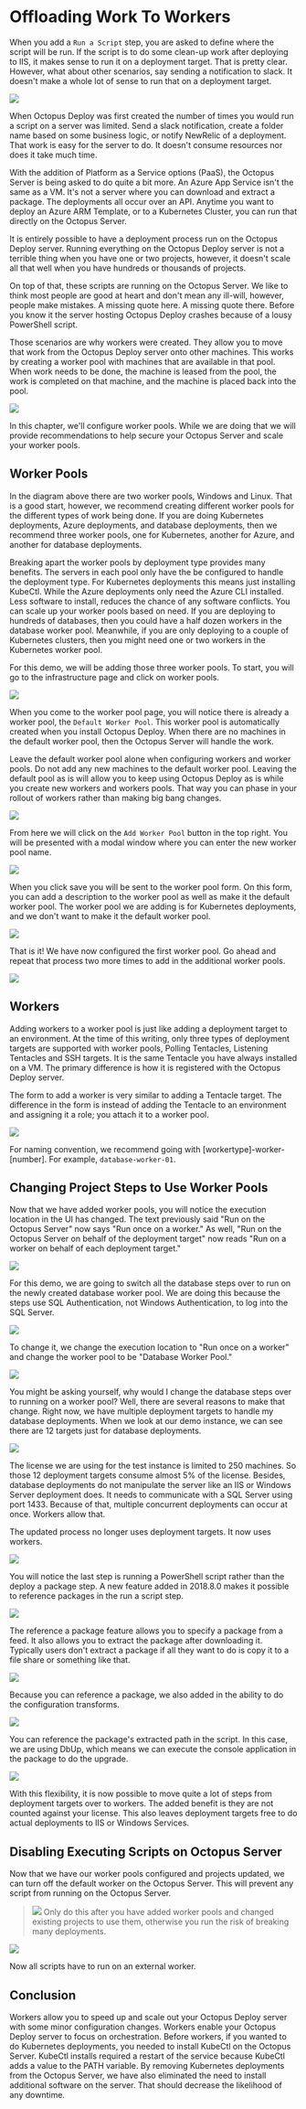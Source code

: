 # Offloading Work To Workers

When you add a `Run a Script` step, you are asked to define where the script will be run.  If the script is to do some clean-up work after deploying to IIS, it makes sense to run it on a deployment target.  That is pretty clear.  However, what about other scenarios, say sending a notification to slack.  It doesn't make a whole lot of sense to run that on a deployment target.

![](images/workers-originalrunonscriptstep.png)

When Octopus Deploy was first created the number of times you would run a script on a server was limited.  Send a slack notification, create a folder name based on some business logic, or notify NewRelic of a deployment.  That work is easy for the server to do.  It doesn't consume resources nor does it take much time.  

With the addition of Platform as a Service options (PaaS), the Octopus Server is being asked to do quite a bit more.  An Azure App Service isn't the same as a VM.  It's not a server where you can download and extract a package.  The deployments all occur over an API.  Anytime you want to deploy an Azure ARM Template, or to a Kubernetes Cluster, you can run that directly on the Octopus Server.

It is entirely possible to have a deployment process run on the Octopus Deploy server.  Running everything on the Octopus Deploy server is not a terrible thing when you have one or two projects, however, it doesn't scale all that well when you have hundreds or thousands of projects.

On top of that, these scripts are running on the Octopus Server.  We like to think most people are good at heart and don't mean any ill-will, however, people make mistakes.  A missing quote here.  A missing quote there.  Before you know it the server hosting Octopus Deploy crashes because of a lousy PowerShell script.  

Those scenarios are why workers were created.  They allow you to move that work from the Octopus Deploy server onto other machines.  This works by creating a worker pool with machines that are available in that pool. When work needs to be done, the machine is leased from the pool, the work is completed on that machine, and the machine is placed back into the pool.

![](images/workers-overview.png)

In this chapter, we'll configure worker pools.  While we are doing that we will provide recommendations to help secure your Octopus Server and scale your worker pools.

## Worker Pools

In the diagram above there are two worker pools, Windows and Linux.  That is a good start, however, we recommend creating different worker pools for the different types of work being done.  If you are doing Kubernetes deployments, Azure deployments, and database deployments, then we recommend three worker pools, one for Kubernetes, another for Azure, and another for database deployments.

Breaking apart the worker pools by deployment type provides many benefits.  The servers in each pool only have the be configured to handle the deployment type.  For Kubernetes deployments this means just installing KubeCtl.  While the Azure deployments only need the Azure CLI installed.  Less software to install, reduces the chance of any software conflicts.  You can scale up your worker pools based on need.  If you are deploying to hundreds of databases, then you could have a half dozen workers in the database worker pool.  Meanwhile, if you are only deploying to a couple of Kubernetes clusters, then you might need one or two workers in the Kubernetes worker pool.  

For this demo, we will be adding those three worker pools.  To start, you will go to the infrastructure page and click on worker pools.

![](images/workers-infrastructureworkerpoollink.png)

When you come to the worker pool page, you will notice there is already a worker pool, the `Default Worker Pool`.  This worker pool is automatically created when you install Octopus Deploy.  When there are no machines in the default worker pool, then the Octopus Server will handle the work.  

Leave the default worker pool alone when configuring workers and worker pools.  Do not add any new machines to the default worker pool.  Leaving the default pool as is will allow you to keep using Octopus Deploy as is while you create new workers and workers pools.  That way you can phase in your rollout of workers rather than making big bang changes.

![](images/workers-defaultworkerpool.png)

From here we will click on the `Add Worker Pool` button in the top right.  You will be presented with a modal window where you can enter the new worker pool name.

![](images/workers-addworkerpoolmodal.png)

When you click save you will be sent to the worker pool form.  On this form, you can add a description to the worker pool as well as make it the default worker pool.  The worker pool we are adding is for Kubernetes deployments, and we don't want to make it the default worker pool.

![](images/workers-addworkerform.png)

That is it!  We have now configured the first worker pool.  Go ahead and repeat that process two more times to add in the additional worker pools.

![](images/workers-allworkerpools.png)

## Workers

Adding workers to a worker pool is just like adding a deployment target to an environment.  At the time of this writing, only three types of deployment targets are supported with worker pools, Polling Tentacles, Listening Tentacles and SSH targets.  It is the same Tentacle you have always installed on a VM.  The primary difference is how it is registered with the Octopus Deploy server.

The form to add a worker is very similar to adding a Tentacle target.  The difference in the form is instead of adding the Tentacle to an environment and assigning it a role; you attach it to a worker pool.

![](images/workers-addworkerpoolform.png)

For naming convention, we recommend going with [workertype]-worker-[number].  For example, `database-worker-01`.

## Changing Project Steps to Use Worker Pools

Now that we have added worker pools, you will notice the execution location in the UI has changed.  The text previously said "Run on the Octopus Server" now says "Run once on a worker."  As well, "Run on the Octopus Server on behalf of the deployment target" now reads "Run on a worker on behalf of each deployment target."

![](images/workers-newexecutionlocation.png)

For this demo, we are going to switch all the database steps over to run on the newly created database worker pool.  We are doing this because the steps use SQL Authentication, not Windows Authentication, to log into the SQL Server.

![](images/workers-sqlauthentication.png)

To change it, we change the execution location to "Run once on a worker" and change the worker pool to be "Database Worker Pool."

![](images/worker-changingexecutionlocation.png)

You might be asking yourself, why would I change the database steps over to running on a worker pool?  Well, there are several reasons to make that change.  Right now, we have multiple deployment targets to handle my database deployments.  When we look at our demo instance, we can see there are 12 targets just for database deployments.

![](images/workers-databasetargets.png)

The license we are using for the test instance is limited to 250 machines.  So those 12 deployment targets consume almost 5% of the license.  Besides, database deployments do not manipulate the server like an IIS or Windows Server deployment does.  It needs to communicate with a SQL Server using port 1433.  Because of that, multiple concurrent deployments can occur at once.  Workers allow that.  

The updated process no longer uses deployment targets.  It now uses workers.

![](images/workers-newdatabaseprocess.png)

You will notice the last step is running a PowerShell script rather than the deploy a package step.  A new feature added in 2018.8.0 makes it possible to reference packages in the run a script step.  

![](images/workers-deploydatabasechanges.png)

The reference a package feature allows you to specify a package from a feed.  It also allows you to extract the package after downloading it.  Typically users don't extract a package if all they want to do is copy it to a file share or something like that.

![](images/workers-referenceapackagemodal.png)

Because you can reference a package, we also added in the ability to do the configuration transforms.  

![](images/workers-runascriptconfigurefeatures.png)

You can reference the package's extracted path in the script.  In this case, we are using DbUp, which means we can execute the console application in the package to do the upgrade.  

![](images/workers-runascriptpackagepowershell.png)

With this flexibility, it is now possible to move quite a lot of steps from deployment targets over to workers.  The added benefit is they are not counted against your license.  This also leaves deployment targets free to do actual deployments to IIS or Windows Services.

## Disabling Executing Scripts on Octopus Server

Now that we have our worker pools configured and projects updated, we can turn off the default worker on the Octopus Server.  This will prevent any script from running on the Octopus Server.  

> ![](images/professoroctopus.png) Only do this after you have added worker pools and changed existing projects to use them, otherwise you run the risk of breaking many deployments.

![](images/workers-disablebuiltinworker.png)

Now all scripts have to run on an external worker.

## Conclusion

Workers allow you to speed up and scale out your Octopus Deploy server with some minor configuration changes.  Workers enable your Octopus Deploy server to focus on orchestration.  Before workers, if you wanted to do Kubernetes deployments, you needed to install KubeCtl on the Octopus Server.  KubeCtl installs required a restart of the service because KubeCtl adds a value to the PATH variable.  By removing Kubernetes deployments from the Octopus Server, we have also eliminated the need to install additional software on the server.  That should decrease the likelihood of any downtime.
